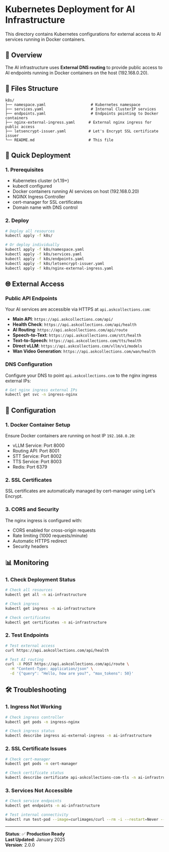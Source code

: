 # Kubernetes Deployment for AI Infrastructure

This directory contains Kubernetes configurations for external access to AI services running in Docker containers.

## 🎯 **Overview**

The AI infrastructure uses **External DNS routing** to provide public access to AI endpoints running in Docker containers on the host (192.168.0.20).

## 📁 **Files Structure**

```
k8s/
├── namespace.yaml                    # Kubernetes namespace
├── services.yaml                     # Internal ClusterIP services
├── endpoints.yaml                    # Endpoints pointing to Docker containers
├── nginx-external-ingress.yaml      # External nginx ingress for public access
├── letsencrypt-issuer.yaml          # Let's Encrypt SSL certificate issuer
└── README.md                        # This file
```

## 🚀 **Quick Deployment**

### **1. Prerequisites**

- Kubernetes cluster (v1.19+)
- kubectl configured
- Docker containers running AI services on host (192.168.0.20)
- NGINX Ingress Controller
- cert-manager for SSL certificates
- Domain name with DNS control

### **2. Deploy**

```bash
# Deploy all resources
kubectl apply -f k8s/

# Or deploy individually
kubectl apply -f k8s/namespace.yaml
kubectl apply -f k8s/services.yaml
kubectl apply -f k8s/endpoints.yaml
kubectl apply -f k8s/letsencrypt-issuer.yaml
kubectl apply -f k8s/nginx-external-ingress.yaml
```

## 🌐 **External Access**

### **Public API Endpoints**

Your AI services are accessible via HTTPS at `api.askcollections.com`:

- **Main API**: `https://api.askcollections.com/api/`
- **Health Check**: `https://api.askcollections.com/api/health`
- **AI Routing**: `https://api.askcollections.com/api/route`
- **Speech-to-Text**: `https://api.askcollections.com/stt/health`
- **Text-to-Speech**: `https://api.askcollections.com/tts/health`
- **Direct vLLM**: `https://api.askcollections.com/vllm/v1/models`
- **Wan Video Generation**: `https://api.askcollections.com/wan/health`

### **DNS Configuration**

Configure your DNS to point `api.askcollections.com` to the nginx ingress external IPs:

```bash
# Get nginx ingress external IPs
kubectl get svc -n ingress-nginx
```

## 🔧 **Configuration**

### **1. Docker Container Setup**

Ensure Docker containers are running on host IP `192.168.0.20`:
- vLLM Service: Port 8000
- Routing API: Port 8001  
- STT Service: Port 8002
- TTS Service: Port 8003
- Redis: Port 6379

### **2. SSL Certificates**

SSL certificates are automatically managed by cert-manager using Let's Encrypt.

### **3. CORS and Security**

The nginx ingress is configured with:
- CORS enabled for cross-origin requests
- Rate limiting (1000 requests/minute)
- Automatic HTTPS redirect
- Security headers

## 📊 **Monitoring**

### **1. Check Deployment Status**

```bash
# Check all resources
kubectl get all -n ai-infrastructure

# Check ingress
kubectl get ingress -n ai-infrastructure

# Check certificates
kubectl get certificates -n ai-infrastructure
```

### **2. Test Endpoints**

```bash
# Test external access
curl https://api.askcollections.com/api/health

# Test AI routing
curl -X POST https://api.askcollections.com/api/route \
  -H "Content-Type: application/json" \
  -d '{"query": "Hello, how are you?", "max_tokens": 50}'
```

## 🛠️ **Troubleshooting**

### **1. Ingress Not Working**

```bash
# Check ingress controller
kubectl get pods -n ingress-nginx

# Check ingress status
kubectl describe ingress ai-external-ingress -n ai-infrastructure
```

### **2. SSL Certificate Issues**

```bash
# Check cert-manager
kubectl get pods -n cert-manager

# Check certificate status
kubectl describe certificate api-askcollections-com-tls -n ai-infrastructure
```

### **3. Services Not Accessible**

```bash
# Check service endpoints
kubectl get endpoints -n ai-infrastructure

# Test internal connectivity
kubectl run test-pod --image=curlimages/curl --rm -i --restart=Never -- curl -s http://ai-routing-api.ai-infrastructure.svc.cluster.local:8001/health
```

---

**Status**: ✅ **Production Ready**  
**Last Updated**: January 2025  
**Version**: 2.0.0
